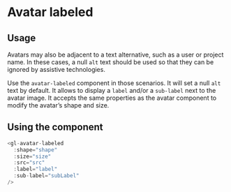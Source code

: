 # Avatar labeled

<!-- STORY -->
## Usage

Avatars may also be adjacent to a text alternative, such as a user or project name. In these cases,
a null `alt` text should be used so that they can be ignored by assistive technologies.

Use the `avatar-labeled` component in those scenarios. It will set a null `alt` text by default.
It allows to display a `label` and/or a `sub-label` next to the avatar image. It accepts the same
properties as the avatar component to modify the avatar’s shape and size.

## Using the component

~~~js
<gl-avatar-labeled
  :shape="shape"
  :size="size"
  :src="src"
  :label="label"
  :sub-label="subLabel"
/>
~~~
